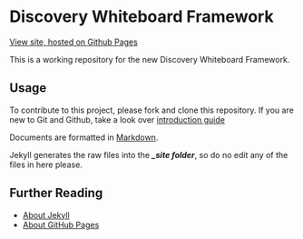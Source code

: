 # **Discovery Whiteboard Framework**
[View site, hosted on Github Pages](http://jamiepope.github.io/dxWhiteboard/)

This is a working repository for the new Discovery Whiteboard Framework.

## Usage

To contribute to this project, please fork and clone this repository. If you are new to Git and Github, take a look over [introduction guide](https://product.hubspot.com/blog/git-and-github-tutorial-for-beginners)

Documents are formatted in [Markdown](https://github.com/adam-p/markdown-here/wiki/Markdown-Cheatsheet).

Jekyll generates the raw files into the ***_site folder***, so do no edit any of the files in here please.

## Further Reading

* [About Jekyll](http://jekyllrb.com/)
* [About GitHub Pages](http://pages.github.com/)

